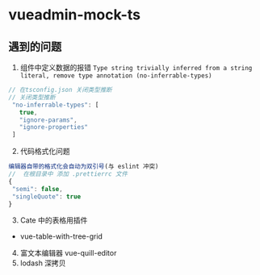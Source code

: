 # vueadmin-mock-ts

## 遇到的问题
1. 组件中定义数据的报错 
`Type string trivially inferred from a string literal, remove type annotation (no-inferrable-types)`
```js
// 在tsconfig.json 关闭类型推断
// 关闭类型推断
 "no-inferrable-types": [
   true,
   "ignore-params",
   "ignore-properties"
 ]
 ```
 2. 代码格式化问题
 ```js
 编辑器自带的格式化会自动为双引号(与 eslint 冲突)
//  在根目录中 添加 .prettierrc 文件
{
  "semi": false,
  "singleQuote": true
}
 ```
 3. Cate 中的表格用插件
 + vue-table-with-tree-grid
 4. 富文本编辑器
 vue-quill-editor
 5. lodash   深拷贝